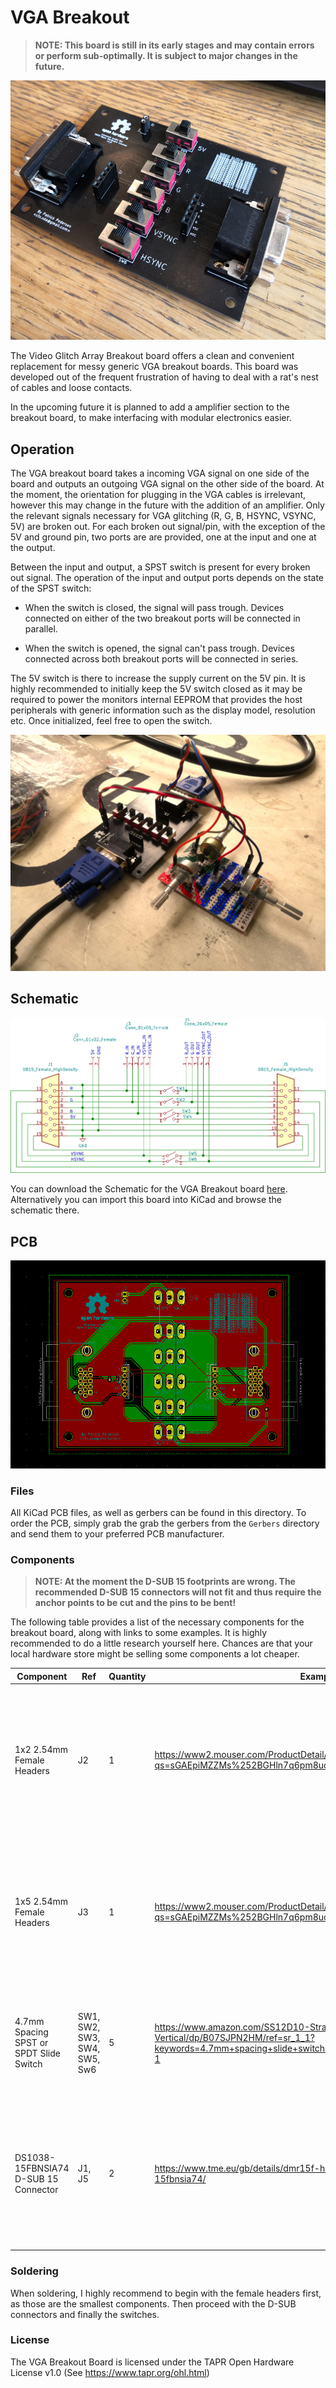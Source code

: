 # VGA Breakout

> **NOTE: This board is still in its early stages and may contain errors or perform sub-optimally. It is subject to major changes in the future.**

![Board Showcase](Docs/Showcase1.jpg)

The Video Glitch Array Breakout board offers a clean and convenient replacement for messy generic VGA breakout boards. This board was developed out of the frequent frustration of having to deal with a rat's nest of cables and loose contacts.

In the upcoming future it is planned to add a amplifier section to the breakout board, to make interfacing with modular electronics easier.

## Operation

The VGA breakout board takes a incoming VGA signal on one side of the board and outputs an outgoing VGA signal on the other side of the board. At the moment, the orientation for plugging in the VGA cables is irrelevant, however this may change in the future with the addition of an amplifier. Only the relevant signals necessary for VGA glitching (R, G, B, HSYNC, VSYNC, 5V) are broken out. For each broken out signal/pin, with the exception of the 5V and ground pin, two ports are are provided, one at the input and one at the output.

Between the input and output, a SPST switch is present for every broken out signal. The operation of the input and output ports depends on the state of the SPST switch:

- When the switch is closed, the signal will pass trough. Devices connected on either of the two breakout ports will be connected in parallel.

- When the switch is opened, the signal can't pass trough. Devices connected across both breakout ports will be connected in series.

The 5V switch is there to increase the supply current on the 5V pin. It is highly recommended to initially keep the 5V switch closed as it may be required to power the monitors internal EEPROM that provides the host peripherals with generic information such as the display model, resolution etc. Once initialized, feel free to open the switch.

![Usage Showcase](Docs/Showcase2.jpg)

## Schematic

![Schematic](Docs/Schematic.png)

You can download the Schematic for the VGA Breakout board [here](Docs/Schematic.pdf). Alternatively you can import this board into KiCad and browse the schematic there.

## PCB

![PCB](Docs/PCB.png)

### Files

All KiCad PCB files, as well as gerbers can be found in this directory. To order the PCB, simply grab the grab the gerbers from the `Gerbers` directory and send them to your preferred PCB manufacturer.

### Components

> **NOTE: At the moment the D-SUB 15 footprints are wrong. The recommended D-SUB 15 connectors will not fit and thus require the anchor points to be cut and the pins to be bent!**

The following table provides a list of the necessary components for the breakout board, along with links to some examples. It is highly recommended to do a little research yourself here. Chances are that your local hardware store might be selling some components a lot cheaper.

|Component                |Ref|Quantity|Examples|Notes/Tips|
|-------------------------|---|--------|--------|----------|
|1x2 2.54mm Female Headers|J2 |1       |https://www2.mouser.com/ProductDetail/Molex/90147-1102?qs=sGAEpiMZZMs%252BGHln7q6pm8uos17B4BQAkcs7fV01%2F0k= |Should you already have larger 2.54mm Female headers lying around, you could easily cut those instead of buying new ones|
|1x5 2.54mm Female Headers|J3|1       |https://www2.mouser.com/ProductDetail/Molex/90147-1105?qs=sGAEpiMZZMs%252BGHln7q6pm8uos17B4BQAKRARw53BRV0%3D |Should you already have larger 2.54mm Female headers lying around, you could easily cut those instead of buying new ones|
|4.7mm Spacing SPST or SPDT Slide Switch|SW1, SW2, SW3, SW4, SW5, Sw6|5       |https://www.amazon.com/SS12D10-Straight-Spacing-SS12D10G5-Vertical/dp/B07SJPN2HM/ref=sr_1_1?keywords=4.7mm+spacing+slide+switch&qid=1569413333&s=gateway&sr=8-1 | Should these become too pricey, feel free to edit the PCB in KiCad to fit a different switch|   
|DS1038-15FBNSIA74 D-SUB 15 Connector|J1, J5|2|https://www.tme.eu/gb/details/dmr15f-hd/d-sub-connectors/connfly/ds1038-15fbnsia74/ | Should these become too pricey or are locally unavailable, feel free to edit the PCB in KiCad to fit a different D-SUB 15 connector|

### Soldering

When soldering, I highly recommend to begin with the female headers first, as those are the smallest components. Then proceed with the D-SUB connectors and finally the switches.

### License

The VGA Breakout Board is licensed under the TAPR Open Hardware License v1.0 (See https://www.tapr.org/ohl.html)
